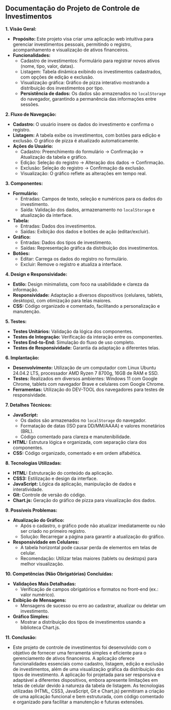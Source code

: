 ## Documentação do Projeto de Controle de Investimentos

**1. Visão Geral:**

* **Propósito:** Este projeto visa criar uma aplicação web intuitiva para gerenciar investimentos pessoais, permitindo o registro, acompanhamento e visualização de ativos financeiros.
* **Funcionalidades:**
    * Cadastro de investimentos: Formulário para registrar novos ativos (nome, tipo, valor, datas).
    * Listagem: Tabela dinâmica exibindo os investimentos cadastrados, com opções de edição e exclusão.
    * Visualização gráfica: Gráfico de pizza interativo mostrando a distribuição dos investimentos por tipo.
    * **Persistência de dados:** Os dados são armazenados no `localStorage` do navegador, garantindo a permanência das informações entre sessões.

**2. Fluxo de Navegação:**

* **Cadastro:** O usuário insere os dados do investimento e confirma o registro.
* **Listagem:** A tabela exibe os investimentos, com botões para edição e exclusão. O gráfico de pizza é atualizado automaticamente.
* **Ações do Usuário:**
    * Cadastro: Preenchimento do formulário → Confirmação → Atualização da tabela e gráfico.
    * Edição: Seleção do registro → Alteração dos dados → Confirmação.
    * Exclusão: Seleção do registro → Confirmação da exclusão.
    * Visualização: O gráfico reflete as alterações em tempo real.

**3. Componentes:**

* **Formulário:**
    * Entradas: Campos de texto, seleção e numéricos para os dados do investimento.
    * Saída: Validação dos dados, armazenamento no `localStorage` e atualização da interface.
* **Tabela:**
    * Entradas: Dados dos investimentos.
    * Saídas: Exibição dos dados e botões de ação (editar/excluir).
* **Gráfico:**
    * Entradas: Dados dos tipos de investimento.
    * Saídas: Representação gráfica da distribuição dos investimentos.
* **Botões:**
    * Editar: Carrega os dados do registro no formulário.
    * Excluir: Remove o registro e atualiza a interface.

**4. Design e Responsividade:**

* **Estilo:** Design minimalista, com foco na usabilidade e clareza da informação.
* **Responsividade:** Adaptação a diversos dispositivos (celulares, tablets, desktops), com otimização para telas maiores.
* **CSS:** Código organizado e comentado, facilitando a personalização e manutenção.

**5. Testes:**

* **Testes Unitários:** Validação da lógica dos componentes.
* **Testes de Integração:** Verificação da interação entre os componentes.
* **Testes End-to-End:** Simulação do fluxo de uso completo.
* **Testes de Responsividade:** Garantia da adaptação a diferentes telas.

**6. Implantação:**

* **Desenvolvimento:** Utilização de um computador com Linux Ubuntu 24.04.2 LTS, processador AMD Ryzen 7 8700g, 16GB de RAM e SSD.
* **Testes:** Realizados em diversos ambientes: Windows 11 com Google Chrome, tablets com navegador Brave e celulares com Google Chrome.
* **Ferramentas:** Utilização do DEV-TOOL dos navegadores para testes de responsividade.

**7. Detalhes Técnicos:**

* **JavaScript:**
    * Os dados são armazenados no `localStorage` do navegador.
    * Formatação de datas (ISO para DD/MM/AAAA) e valores monetários (BRL).
    * Código comentado para clareza e manutenibilidade.
* **HTML:** Estrutura lógica e organizada, com separação clara dos componentes.
* **CSS:** Código organizado, comentado e em ordem alfabética.

**8. Tecnologias Utilizadas:**

* **HTML:** Estruturação do conteúdo da aplicação.
* **CSS3:** Estilização e design da interface.
* **JavaScript:** Lógica da aplicação, manipulação de dados e interatividade.
* **Git:** Controle de versão do código.
* **Chart.js:** Geração do gráfico de pizza para visualização dos dados.

**9. Possíveis Problemas:**

* **Atualização do Gráfico:**
    * Após o cadastro, o gráfico pode não atualizar imediatamente ou não ser criado no primeiro registro.
    * Solução: Recarregar a página para garantir a atualização do gráfico.
* **Responsividade em Celulares:**
    * A tabela horizontal pode causar perda de elementos em telas de celular.
    * Recomendação: Utilizar telas maiores (tablets ou desktops) para melhor visualização.

**10. Competências (Não Obrigatórias) Concluídas:**

* **Validações Mais Detalhadas:**
    * Verificação de campos obrigatórios e formatos no front-end (ex.: valor numérico).
* **Exibição de Mensagens:**
    * Mensagens de sucesso ou erro ao cadastrar, atualizar ou deletar um investimento.
* **Gráfico Simples:**
    * Mostrar a distribuição dos tipos de investimentos usando a biblioteca Chart.js.

**11. Conclusão:**

* Este projeto de controle de investimentos foi desenvolvido com o objetivo de fornecer uma ferramenta simples e eficiente para o gerenciamento de ativos financeiros. A aplicação oferece funcionalidades essenciais como cadastro, listagem, edição e exclusão de investimentos, além de uma visualização gráfica da distribuição dos tipos de investimento. A aplicação foi projetada para ser responsiva e adaptável a diferentes dispositivos, embora apresente limitações em telas de celular devido à natureza da tabela de listagem. As tecnologias utilizadas (HTML, CSS3, JavaScript, Git e Chart.js) permitiram a criação de uma aplicação funcional e bem estruturada, com código comentado e organizado para facilitar a manutenção e futuras extensões.
